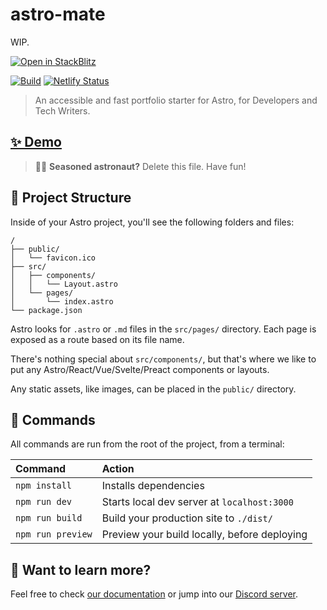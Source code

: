 # astro-mate

WIP.

[![Open in StackBlitz](https://developer.stackblitz.com/img/open_in_stackblitz.svg)](https://stackblitz.com/github/EmaSuriano/astro-mate)

[![Build](https://github.com/EmaSuriano/astro-mate/actions/workflows/master.yml/badge.svg?branch=master)](https://github.com/EmaSuriano/astro-mate/actions/workflows/master.yml)
[![Netlify Status](https://api.netlify.com/api/v1/badges/048d0e6b-f5c6-437d-bdca-2fd7adf66a7a/deploy-status)](https://app.netlify.com/sites/astro-mate/deploys)

> An accessible and fast portfolio starter for Astro, for Developers and Tech Writers.

## [✨ Demo](https://astro-mate.netlify.app/)

> 🧑‍🚀 **Seasoned astronaut?** Delete this file. Have fun!

## 🚀 Project Structure

Inside of your Astro project, you'll see the following folders and files:

```
/
├── public/
│   └── favicon.ico
├── src/
│   ├── components/
│   │   └── Layout.astro
│   └── pages/
│       └── index.astro
└── package.json
```

Astro looks for `.astro` or `.md` files in the `src/pages/` directory. Each page is exposed as a route based on its file name.

There's nothing special about `src/components/`, but that's where we like to put any Astro/React/Vue/Svelte/Preact components or layouts.

Any static assets, like images, can be placed in the `public/` directory.

## 🧞 Commands

All commands are run from the root of the project, from a terminal:

| Command           | Action                                       |
| :---------------- | :------------------------------------------- |
| `npm install`     | Installs dependencies                        |
| `npm run dev`     | Starts local dev server at `localhost:3000`  |
| `npm run build`   | Build your production site to `./dist/`      |
| `npm run preview` | Preview your build locally, before deploying |

## 👀 Want to learn more?

Feel free to check [our documentation](https://docs.astro.build) or jump into our [Discord server](https://astro.build/chat).
